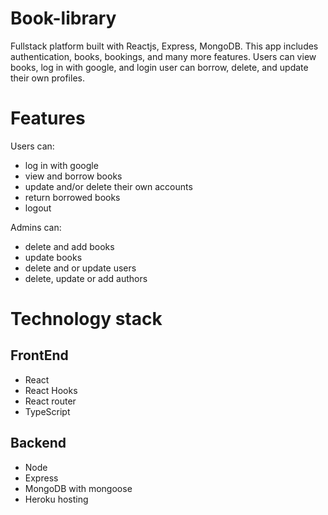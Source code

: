 # Book-library
Fullstack platform built with Reactjs, Express, MongoDB. This app includes authentication, books, bookings, and many more features. Users can view books, log in with google, and login user can borrow, delete, and update their own profiles.

# Features
Users can:
<ul>
  <li>log in with google</li>
  <li>view and borrow books</li>
  <li>update and/or delete their own accounts</li>
  <li>return borrowed books</li>
  <li>logout</li>
</ul>

Admins can:
<ul>
  <li>delete and add books</li>
  <li>update books</li>
  <li>delete and or update users</li>
  <li>delete, update or add authors</li>
</ul>
<div>
<h1>Technology stack</h1>
<h2>FrontEnd</h2>
<ul>
  <li>React</li>
  <li>React Hooks</li>
  <li>React router</li>
  <li>TypeScript</li>
</ul>

<h2>Backend</h2>
<ul>
  <li>Node</li>
  <li>Express</li>
  <li>MongoDB with mongoose</li>
  <li>Heroku hosting</li>
</ul>
</div>





